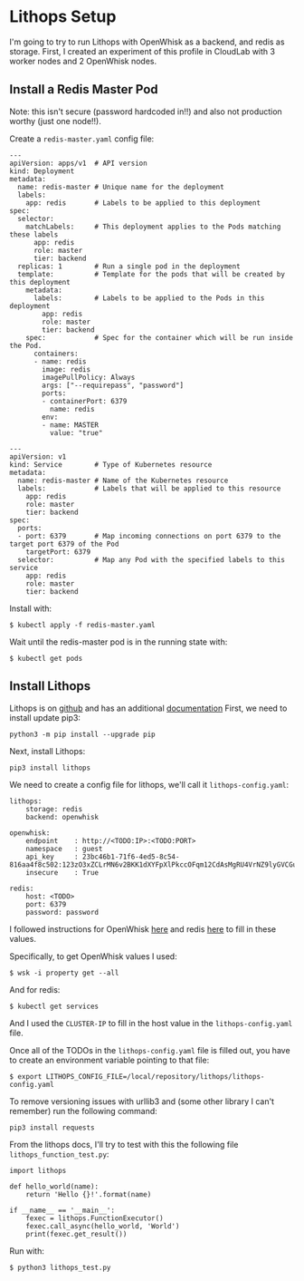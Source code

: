 # Lithops Setup 

I'm going to try to run Lithops with OpenWhisk as a backend, and redis as storage. 
First, I created an experiment of this profile in CloudLab with 3 worker nodes and 2 OpenWhisk nodes.

## Install a Redis Master Pod

Note: this isn't secure (password hardcoded in!!) and also not production worthy (just one node!!).

Create a ```redis-master.yaml``` config file:
```
---
apiVersion: apps/v1  # API version
kind: Deployment
metadata:
  name: redis-master # Unique name for the deployment
  labels:
    app: redis       # Labels to be applied to this deployment
spec:
  selector:
    matchLabels:     # This deployment applies to the Pods matching these labels
      app: redis
      role: master
      tier: backend
  replicas: 1        # Run a single pod in the deployment
  template:          # Template for the pods that will be created by this deployment
    metadata:
      labels:        # Labels to be applied to the Pods in this deployment
        app: redis
        role: master
        tier: backend
    spec:            # Spec for the container which will be run inside the Pod.
      containers:
      - name: redis
        image: redis
        imagePullPolicy: Always
        args: ["--requirepass", "password"]
        ports:
        - containerPort: 6379
          name: redis
        env:
        - name: MASTER
          value: "true"

---
apiVersion: v1
kind: Service        # Type of Kubernetes resource
metadata:
  name: redis-master # Name of the Kubernetes resource
  labels:            # Labels that will be applied to this resource
    app: redis
    role: master
    tier: backend
spec:
  ports:
  - port: 6379       # Map incoming connections on port 6379 to the target port 6379 of the Pod
    targetPort: 6379
  selector:          # Map any Pod with the specified labels to this service
    app: redis
    role: master
    tier: backend
```

Install with:
```
$ kubectl apply -f redis-master.yaml
```

Wait until the redis-master pod is in the running state with:
```
$ kubectl get pods
```

## Install Lithops

Lithops is on [github](https://github.com/lithops-cloud/lithops) and has an additional [documentation](https://lithops-cloud.github.io/docs/index.html)
First, we need to install update pip3:

```
python3 -m pip install --upgrade pip
```

Next, install Lithops:
```
pip3 install lithops
```

We need to create a config file for lithops, we'll call it ```lithops-config.yaml```:
```
lithops: 
    storage: redis
    backend: openwhisk

openwhisk:
    endpoint    : http://<TODO:IP>:<TODO:PORT>
    namespace   : guest
    api_key     : 23bc46b1-71f6-4ed5-8c54-816aa4f8c502:123zO3xZCLrMN6v2BKK1dXYFpXlPkccOFqm12CdAsMgRU4VrNZ9lyGVCGuMDGIwP
    insecure    : True

redis:
    host: <TODO>
    port: 6379
    password: password
```

I followed instructions for OpenWhisk [here](https://lithops-cloud.github.io/docs/source/compute_config/openwhisk.html) 
and redis [here](https://lithops-cloud.github.io/docs/source/storage_config/redis.html) to fill in these values. 

Specifically, to get OpenWhisk values I used:
```
$ wsk -i property get --all
```

And for redis: 
```
$ kubectl get services
```
And I used the ```CLUSTER-IP``` to fill in the host value in the ```lithops-config.yaml``` file.


Once all of the TODOs in the ```lithops-config.yaml``` file is filled out, you have to create an environment variable pointing to that file:
```
$ export LITHOPS_CONFIG_FILE=/local/repository/lithops/lithops-config.yaml
```

To remove versioning issues with urllib3 and (some other library I can't remember) run the following command:
```
pip3 install requests
```

From the lithops docs, I'll try to test with this the following file ```lithops_function_test.py```:
```
import lithops

def hello_world(name):
    return 'Hello {}!'.format(name)

if __name__ == '__main__':
    fexec = lithops.FunctionExecutor()
    fexec.call_async(hello_world, 'World')
    print(fexec.get_result())
```

Run with:
```
$ python3 lithops_test.py
```

